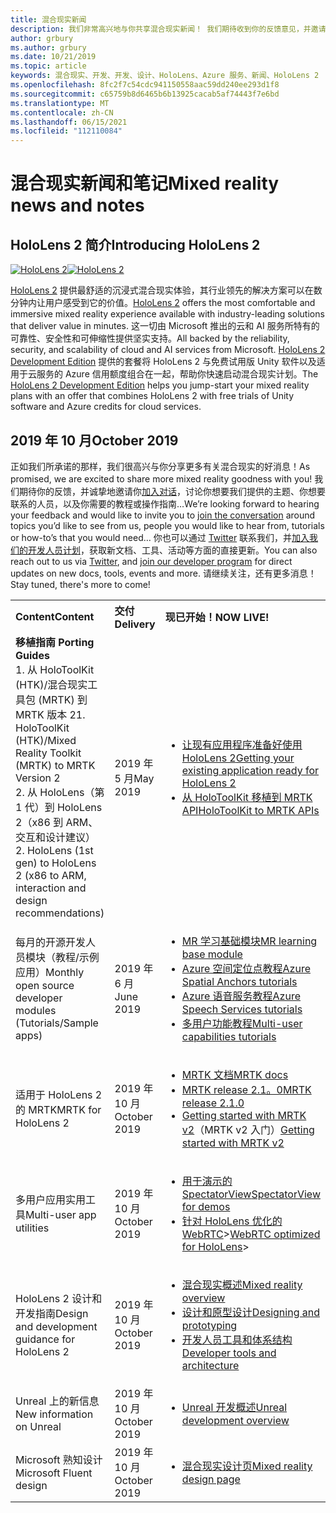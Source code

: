 ```yaml
---
title: 混合现实新闻
description: 我们非常高兴地与你共享混合现实新闻！ 我们期待收到你的反馈意见，并邀请你加入对话。
author: grbury
ms.author: grbury
ms.date: 10/21/2019
ms.topic: article
keywords: 混合现实、开发、开发、设计、HoloLens、Azure 服务、新闻、HoloLens 2
ms.openlocfilehash: 8fc2f7c54cdc941150558aac59dd240ee293d1f8
ms.sourcegitcommit: c65759b8d6465b6b13925cacab5af74443f7e6bd
ms.translationtype: MT
ms.contentlocale: zh-CN
ms.lasthandoff: 06/15/2021
ms.locfileid: "112110084"
---
```

# <a name="mixed-reality-news-and-notes"></a><span data-ttu-id="86be8-105">混合现实新闻和笔记</span><span class="sxs-lookup"><span data-stu-id="86be8-105">Mixed reality news and notes</span></span>

## <a name="introducing-hololens-2"></a><span data-ttu-id="86be8-106">HoloLens 2 简介</span><span class="sxs-lookup"><span data-stu-id="86be8-106">Introducing HoloLens 2</span></span>

<span data-ttu-id="86be8-107">[![HoloLens 2](images/hololens2.jpg)](https://www.microsoft.com/hololens/hardware)</span><span class="sxs-lookup"><span data-stu-id="86be8-107">[![HoloLens 2](images/hololens2.jpg)](https://www.microsoft.com/hololens/hardware)</span></span>

<span data-ttu-id="86be8-108">[HoloLens 2](https://www.microsoft.com/hololens/hardware) 提供最舒适的沉浸式混合现实体验，其行业领先的解决方案可以在数分钟内让用户感受到它的价值。</span><span class="sxs-lookup"><span data-stu-id="86be8-108">[HoloLens 2](https://www.microsoft.com/hololens/hardware) offers the most comfortable and immersive mixed reality experience available with industry-leading solutions that deliver value in minutes.</span></span> <span data-ttu-id="86be8-109">这一切由 Microsoft 推出的云和 AI 服务所特有的可靠性、安全性和可伸缩性提供坚实支持。</span><span class="sxs-lookup"><span data-stu-id="86be8-109">All backed by the reliability, security, and scalability of cloud and AI services from Microsoft.</span></span> <span data-ttu-id="86be8-110">[HoloLens 2 Development Edition](https://www.microsoft.com//hololens/developers) 提供的套餐将 HoloLens 2 与免费试用版 Unity 软件以及适用于云服务的 Azure 信用额度组合在一起，帮助你快速启动混合现实计划。</span><span class="sxs-lookup"><span data-stu-id="86be8-110">The [HoloLens 2 Development Edition](https://www.microsoft.com//hololens/developers) helps you jump-start your mixed reality plans with an offer that combines HoloLens 2 with free trials of Unity software and Azure credits for cloud services.</span></span>

## <a name="october-2019"></a><span data-ttu-id="86be8-111">2019 年 10 月</span><span class="sxs-lookup"><span data-stu-id="86be8-111">October 2019</span></span>

<span data-ttu-id="86be8-112">正如我们所承诺的那样，我们很高兴与你分享更多有关混合现实的好消息！</span><span class="sxs-lookup"><span data-stu-id="86be8-112">As promised, we are excited to share more mixed reality goodness with you!</span></span> <span data-ttu-id="86be8-113">我们期待你的反馈，并诚挚地邀请你[加入对话](https://holodevelopersslack.azurewebsites.net/)，讨论你想要我们提供的主题、你想要联系的人员，以及你需要的教程或操作指南…</span><span class="sxs-lookup"><span data-stu-id="86be8-113">We’re looking forward to hearing your feedback and would like to invite you to [join the conversation](https://holodevelopersslack.azurewebsites.net/) around topics you’d like to see from us, people you would like to hear from, tutorials or how-to’s that you would need…</span></span> <span data-ttu-id="86be8-114">你也可以通过 [Twitter](https://twitter.com/MxdRealityDev) 联系我们，并[加入我们的开发人员计划](https://aka.ms/iwantmr)，获取新文档、工具、活动等方面的直接更新。</span><span class="sxs-lookup"><span data-stu-id="86be8-114">You can also reach out to us via [Twitter](https://twitter.com/MxdRealityDev), and [join our developer program](https://aka.ms/iwantmr) for direct updates on new docs, tools, events and more.</span></span> <span data-ttu-id="86be8-115">请继续关注，还有更多消息！</span><span class="sxs-lookup"><span data-stu-id="86be8-115">Stay tuned, there's more to come!</span></span>

<table>
<tr>
<th style="width: 400px; text-align:left;"><span data-ttu-id="86be8-116">Content</span><span class="sxs-lookup"><span data-stu-id="86be8-116">Content</span></span></th><th style="width: 125px; text-align:left;"><span data-ttu-id="86be8-117">交付</span><span class="sxs-lookup"><span data-stu-id="86be8-117">Delivery</span></span></th><th style="width: 125px; text-align:left;"><span data-ttu-id="86be8-118">现已开始！</span><span class="sxs-lookup"><span data-stu-id="86be8-118">NOW LIVE!</span></span></th>
</tr> 
<tr>
<td><span data-ttu-id="86be8-119"><b>移植指南</b> </span><span class="sxs-lookup"><span data-stu-id="86be8-119"><b>Porting Guides</b> </span></span><br><span data-ttu-id="86be8-120">1. 从 HoloToolKit (HTK)/混合现实工具包 (MRTK) 到 MRTK 版本 2</span><span class="sxs-lookup"><span data-stu-id="86be8-120">1. HoloToolKit (HTK)/Mixed Reality Toolkit (MRTK) to MRTK Version 2</span></span>
<br><span data-ttu-id="86be8-121">2. 从 HoloLens（第 1 代）到 HoloLens 2（x86 到 ARM、交互和设计建议）</span><span class="sxs-lookup"><span data-stu-id="86be8-121">2. HoloLens (1st gen) to HoloLens 2 (x86 to ARM, interaction and design recommendations)</span></span>
</td></td><td><span data-ttu-id="86be8-122">2019 年 5 月</span><span class="sxs-lookup"><span data-stu-id="86be8-122">May 2019</span></span></td><td> <ul><li><span data-ttu-id="86be8-123"><a href=https://docs.microsoft.com/windows/mixed-reality/mrtk-porting-guide>让现有应用程序准备好使用 HoloLens 2</a></span><span class="sxs-lookup"><span data-stu-id="86be8-123"><a href=https://docs.microsoft.com/windows/mixed-reality/mrtk-porting-guide>Getting your existing application ready for HoloLens 2</a></span></span><li><span data-ttu-id="86be8-124"><a href=/windows/mixed-reality/mrtk-unity/updates-deployment/htk-to-mrtk-porting-guide>从 HoloToolKit 移植到 MRTK API</a></span><span class="sxs-lookup"><span data-stu-id="86be8-124"><a href=/windows/mixed-reality/mrtk-unity/updates-deployment/htk-to-mrtk-porting-guide>HoloToolKit to MRTK APIs</a></span></span></td>
</tr>
<tr>
<td><span data-ttu-id="86be8-125">每月的开源开发人员模块（教程/示例应用）</span><span class="sxs-lookup"><span data-stu-id="86be8-125">Monthly open source developer modules (Tutorials/Sample apps)</span></span></td><td><span data-ttu-id="86be8-126">2019 年 6 月</span><span class="sxs-lookup"><span data-stu-id="86be8-126">June 2019</span></span></td><td> <ul><li><span data-ttu-id="86be8-127"><a href=https://docs.microsoft.com/windows/mixed-reality/mrlearning-base-ch1>MR 学习基础模块</a></span><span class="sxs-lookup"><span data-stu-id="86be8-127"><a href=https://docs.microsoft.com/windows/mixed-reality/mrlearning-base-ch1>MR learning base module</a></span></span><li><span data-ttu-id="86be8-128"><a href=https://docs.microsoft.com/windows/mixed-reality/mrlearning-asa-ch1>Azure 空间定位点教程</a></span><span class="sxs-lookup"><span data-stu-id="86be8-128"><a href=https://docs.microsoft.com/windows/mixed-reality/mrlearning-asa-ch1>Azure Spatial Anchors tutorials</a></span></span><li><span data-ttu-id="86be8-129"><a href=https://docs.microsoft.com/windows/mixed-reality/mrlearning-speechsdk-ch1>Azure 语音服务教程</a></span><span class="sxs-lookup"><span data-stu-id="86be8-129"><a href=https://docs.microsoft.com/windows/mixed-reality/mrlearning-speechsdk-ch1>Azure Speech Services tutorials</a></span></span><li><span data-ttu-id="86be8-130"><a href=https://docs.microsoft.com/windows/mixed-reality/mrlearning-sharing(photon)-ch1>多用户功能教程</a></span><span class="sxs-lookup"><span data-stu-id="86be8-130"><a href=https://docs.microsoft.com/windows/mixed-reality/mrlearning-sharing(photon)-ch1>Multi-user capabilities tutorials</a></span></span></td>
</tr>
<tr>
<td><span data-ttu-id="86be8-131">适用于 HoloLens 2 的 MRTK</span><span class="sxs-lookup"><span data-stu-id="86be8-131">MRTK for HoloLens 2</span></span></td><td><span data-ttu-id="86be8-132">2019 年 10 月</span><span class="sxs-lookup"><span data-stu-id="86be8-132">October 2019</span></span></td><td> <ul><li><span data-ttu-id="86be8-133"><a href=/windows/mixed-reality/mrtk-unity>MRTK 文档</a></span><span class="sxs-lookup"><span data-stu-id="86be8-133"><a href=/windows/mixed-reality/mrtk-unity>MRTK docs</a></span></span><li><span data-ttu-id="86be8-134"><a href=https://github.com/Microsoft/MixedRealityToolkit-Unity/releases>MRTK release 2.1。0</a></span><span class="sxs-lookup"><span data-stu-id="86be8-134"><a href=https://github.com/Microsoft/MixedRealityToolkit-Unity/releases>MRTK release 2.1.0</a></span></span><li><span data-ttu-id="86be8-135"><a href=https://docs.microsoft.com/windows/mixed-reality/mrtk-getting-started>Getting started with MRTK v2</a>（MRTK v2 入门）</span><span class="sxs-lookup"><span data-stu-id="86be8-135"><a href=https://docs.microsoft.com/windows/mixed-reality/mrtk-getting-started>Getting started with MRTK v2</a></span></span></td>
</tr>
<tr>
<td><span data-ttu-id="86be8-136">多用户应用实用工具</span><span class="sxs-lookup"><span data-stu-id="86be8-136">Multi-user app utilities</span></span></td><td><span data-ttu-id="86be8-137">2019 年 10 月</span><span class="sxs-lookup"><span data-stu-id="86be8-137">October 2019</span></span></td><td> <ul><li><span data-ttu-id="86be8-138"><a href=https://docs.microsoft.com/windows/mixed-reality/spectator-view>用于演示的 SpectatorView</a></span><span class="sxs-lookup"><span data-stu-id="86be8-138"><a href=https://docs.microsoft.com/windows/mixed-reality/spectator-view>SpectatorView for demos</a></span></span><li><span data-ttu-id="86be8-139"><a href=https://github.com/microsoft/MixedReality-WebRTC>针对 HoloLens 优化的 WebRTC</a>></span><span class="sxs-lookup"><span data-stu-id="86be8-139"><a href=https://github.com/microsoft/MixedReality-WebRTC>WebRTC optimized for HoloLens</a>></span></span></td>
</tr>
<tr>
<td><span data-ttu-id="86be8-140">HoloLens 2 设计和开发指南</span><span class="sxs-lookup"><span data-stu-id="86be8-140">Design and development guidance for HoloLens 2</span></span></td><td><span data-ttu-id="86be8-141">2019 年 10 月</span><span class="sxs-lookup"><span data-stu-id="86be8-141">October 2019</span></span></td><td> <ul><li><span data-ttu-id="86be8-142"><a href=https://docs.microsoft.com/windows/mixed-reality/>混合现实概述</a></span><span class="sxs-lookup"><span data-stu-id="86be8-142"><a href=https://docs.microsoft.com/windows/mixed-reality/>Mixed reality overview</a></span></span><li><span data-ttu-id="86be8-143"><a href=https://docs.microsoft.com/windows/mixed-reality/design>设计和原型设计</a></span><span class="sxs-lookup"><span data-stu-id="86be8-143"><a href=https://docs.microsoft.com/windows/mixed-reality/design>Designing and prototyping</a></span></span><li><span data-ttu-id="86be8-144"><a href=https://docs.microsoft.com/windows/mixed-reality/development>开发人员工具和体系结构</a></span><span class="sxs-lookup"><span data-stu-id="86be8-144"><a href=https://docs.microsoft.com/windows/mixed-reality/development>Developer tools and architecture</a></span></span></td>
</tr>
<tr>
  <td><span data-ttu-id="86be8-145">Unreal 上的新信息</span><span class="sxs-lookup"><span data-stu-id="86be8-145">New information on Unreal</span></span></td><td><span data-ttu-id="86be8-146">2019 年 10 月</span><span class="sxs-lookup"><span data-stu-id="86be8-146">October 2019</span></span></td><td> <ul><li><span data-ttu-id="86be8-147"><a href=https://docs.microsoft.com/windows/mixed-reality/unreal-development-overview>Unreal 开发概述</a></span><span class="sxs-lookup"><span data-stu-id="86be8-147"><a href=https://docs.microsoft.com/windows/mixed-reality/unreal-development-overview>Unreal development overview</a></span></span></td>
</tr>
<tr>
  <td><span data-ttu-id="86be8-148">Microsoft 熟知设计</span><span class="sxs-lookup"><span data-stu-id="86be8-148">Microsoft Fluent design</span></span></td><td><span data-ttu-id="86be8-149">2019 年 10 月</span><span class="sxs-lookup"><span data-stu-id="86be8-149">October 2019</span></span></td><td> <ul><li><span data-ttu-id="86be8-150"><a href=https://www.microsoft.com/design/fluent/>混合现实设计页</a></span><span class="sxs-lookup"><span data-stu-id="86be8-150"><a href=https://www.microsoft.com/design/fluent/>Mixed reality design page</a></span></span></td>
</tr>
</table>
